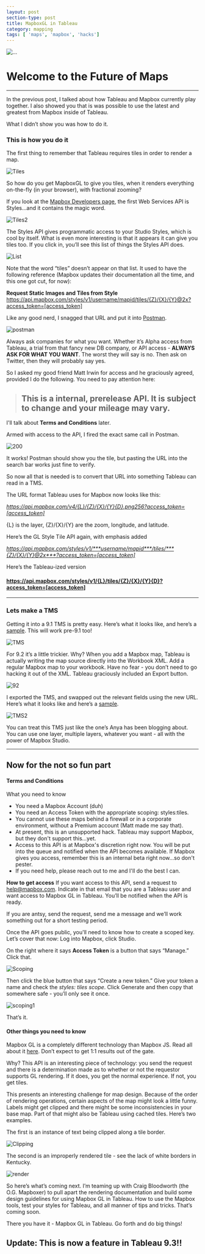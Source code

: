 ```yaml
---
layout: post
section-type: post
title: MapboxGL in Tableau
category: mapping
tags: [ 'maps', 'mapbox', 'hacks']
---
```


<div class="titleheader">
  <img src="https://cmtoomey.github.io/img/mapboxstudio1.gif" alt="..." />
  <div class="titletitle">
    <h1>Welcome to the Future of Maps</h1>
  </div>
</div>

---

In the previous post, I talked about how Tableau and Mapbox currently play together. I also showed you that is was possible to use the latest and greatest from Mapbox inside of Tableau.

What I didn’t show you was how to do it.

###  This is how you do it

The first thing to remember that Tableau requires tiles in order to render a map.

![Tiles](https://cmtoomey.github.io/img/screenshot-1449245574-4.png)

So how do you get MapboxGL to give you tiles, when it renders everything on-the-fly (in your browser), with fractional zooming?

If you look at the [Mapbox Developers page](https://www.mapbox.com/developers/), the first Web Services API is Styles...and it contains the magic word.

![Tiles2](https://cmtoomey.github.io/img/screenshot-1449245878-78.png)

The Styles API gives programmatic access to your Studio Styles, which is cool by itself. What is even more interesting is that it appears it can give you tiles too. If you click in, you’ll see this list of things the Styles API does.

![List](https://cmtoomey.github.io/img/screenshot-1449246113-70.png)

Note that the word “tiles” doesn’t appear on that list. It used to have the following reference (Mapbox updates their documentation all the time, and this one got cut, for now):

**Request Static Images and Tiles from Style**
https://api.mapbox.com/styles/v1/username/mapid/tiles/{Z}/{X}/{Y}@2x?access_token=[access_token]

Like any good nerd, I snagged that URL and put it into [Postman](https://www.getpostman.com/).

![postman](https://cmtoomey.github.io/img/screenshot-1449247370-60.png)

Always ask companies for what you want. Whether it’s Alpha access from Tableau, a trial from that fancy new DB company, or API access - **ALWAYS ASK FOR WHAT YOU WANT**. The worst they will say is no. Then ask on Twitter, then they will probably say yes.

So I asked my good friend Matt Irwin for access and he graciously agreed, provided I do the following. You need to pay attention here:

> ## This is a internal, prerelease API. It is subject to change and your mileage may vary.

I'll talk about **Terms and Conditions** later.

Armed with access to the API, I fired the exact same call in Postman.

![200](https://cmtoomey.github.io/img/screenshot-1449248613-52.png)

It works! Postman should show you the tile, but pasting the URL into the search bar works just fine to verify.

So now all that is needed is to convert that URL into something Tableau can read in a TMS.

The URL format Tableau uses for Mapbox now looks like this:

*https://api.mapbox.com/v4/{L}/{Z}/{X}/{Y}{D}.png256?access_token=[access_token]*

{L} is the layer, {Z}/{X}/{Y} are the zoom, longitude, and latitude.

Here’s the GL Style Tile API again, with emphasis added

*https://api.mapbox.com/styles/v1/***username/mapid***/tiles/***{Z}/{X}/{Y}@2x***?access_token=[access_token]*

Here’s the Tableau-ized version

#### https://api.mapbox.com/styles/v1/{L}/tiles/{Z}/{X}/{Y}{D}?access_token=[access_token]

---

### Lets make a TMS

Getting it into a 9.1 TMS is pretty easy. Here’s what it looks like, and here’s a [sample](https://github.com/cmtoomey/TableauGL). This will work pre-9.1 too!

![TMS](https://cmtoomey.github.io/img/screenshot-1449249240-61.png)

For 9.2 it’s a little trickier. Why? When you add a Mapbox map, Tableau is actually writing the map source directly into the Workbook XML. Add a regular Mapbox map to your workbook. Have no fear - you don’t need to go hacking it out of the XML. Tableau graciously included an Export button.

![92](https://cmtoomey.github.io/img/screenshot-1449249678-91.png)

I exported the TMS, and swapped out the relevant fields using the new URL. Here’s what it looks like and here’s a [sample](https://github.com/cmtoomey/TableauGL).

![TMS2](https://cmtoomey.github.io/img/screenshot-1449249829-18.png)

You can treat this TMS just like the one’s Anya has been blogging about. You can use one layer, multiple layers, whatever you want - all with the power of Mapbox Studio.

---

## Now for the not so fun part

#### Terms and Conditions

What you need to know

+ You need a Mapbox Account (duh)
+ You need an Access Token with the appropriate scoping: styles:tiles.
+ You cannot use these maps behind a firewall or in a corporate environment, without a Premium account (Matt made me say that).
+ At present, this is an unsupported hack. Tableau may support Mapbox, but they don't support this...yet.
+ Access to this API is at Mapbox's discretion right now. You will be put into the queue and notified when the API becomes available. If Mapbox gives you access, remember this is an internal beta right now...so don't pester.
+ If you need help, please reach out to me and I'll do the best I can.

**How to get access**
If you want access to this API, send a request to [help@mapbox.com](mailto:help@mapbox.com). Indicate in that email that you are a Tableau user and want access to Mapbox GL in Tableau. You’ll be notified when the API is ready.

If you are antsy, send the request, send me a message and we’ll work something out for a short testing period.

Once the API goes public, you'll need to know how to create a scoped key. Let’s cover that now: Log into Mapbox, click Studio.

On the right where it says **Access Token** is a button that says “Manage.” Click that.

![Scoping](https://cmtoomey.github.io/img/screenshot-1449250627-78.png)

Then click the blue button that says “Create a new token.” Give your token a name and check the *styles: tiles scope*. Click Generate and then copy that somewhere safe - you’ll only see it once.

![scoping1](https://cmtoomey.github.io/img/screenshot-1449250867-76.png)

That’s it.

#### Other things you need to know

Mapbox GL is a completely different technology than Mapbox JS. Read all about it [here](http://lyzidiamond.com/mapbox-studio-maptime/#0). Don’t expect to get 1:1 results out of the gate.

Why? This API is an interesting piece of technology: you send the request and there is a determination made as to whether or not the requestor supports GL rendering. If it does, you get the normal experience. If not, you get tiles.

This presents an interesting challenge for map design. Because of the order of rendering operations, certain aspects of the map might look a little funny. Labels might get clipped and there might be some inconsistencies in your base map. Part of that might also be Tableau using cached tiles. Here’s two examples.

The first is an instance of text being clipped along a tile border.

![Clipping](https://cmtoomey.github.io/img/screenshot-1449251636-45.png)

The second is an improperly rendered tile - see the lack of white borders in Kentucky.

![render](https://cmtoomey.github.io/img/screenshot-1449251672-81.png)

So here’s what’s coming next. I’m teaming up with Craig Bloodworth (the O.G. Mapboxer) to pull apart the rendering documentation and build some design guidelines for using Mapbox GL in Tableau. How to use the Mapbox tools, test your styles for Tableau, and all manner of tips and tricks. That’s coming soon.

There you have it - Mapbox GL in Tableau. Go forth and do big things!

## Update: This is now a feature in Tableau 9.3!!
